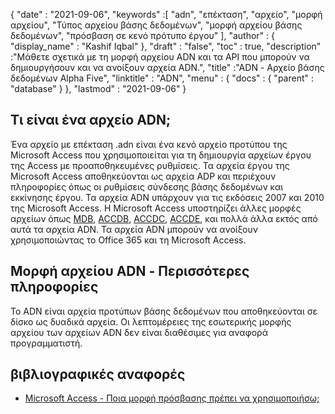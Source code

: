{
  "date" : "2021-09-06",
  "keywords" :[ "adn", "επέκταση", "αρχείο", "μορφή αρχείου", "Τύπος αρχείου βάσης δεδομένων", "μορφή αρχείου βάσης δεδομένων", "πρόσβαση σε κενό πρότυπο έργου" ],
  "author" : {
    "display_name" : "Kashif Iqbal"
},
  "draft" : "false",
  "toc" : true,
  "description" :"Μάθετε σχετικά με τη μορφή αρχείου ADN και τα API που μπορούν να δημιουργήσουν και να ανοίξουν αρχεία ADN.",
  "title" :"ADN - Αρχείο βάσης δεδομένων Alpha Five",
  "linktitle" : "ADN",
  "menu" : {
    "docs" : {
      "parent" : "database"
}
},
  "lastmod" : "2021-09-06"
}

## Τι είναι ένα αρχείο ADN;

Ένα αρχείο με επέκταση .adn είναι ένα κενό αρχείο προτύπου της Microsoft Access που χρησιμοποιείται για τη δημιουργία αρχείων έργου της Access με προαποθηκευμένες ρυθμίσεις. Τα αρχεία έργου της Microsoft Access αποθηκεύονται ως αρχεία ADP και περιέχουν πληροφορίες όπως οι ρυθμίσεις σύνδεσης βάσης δεδομένων και εκκίνησης έργου. Τα αρχεία ADN υπάρχουν για τις εκδόσεις 2007 και 2010 της Microsoft Access. Η Microsoft Access υποστηρίζει άλλες μορφές αρχείων όπως [MDB](/el/database/mdb/), [ACCDB](/el/database/accdb/), [ACCDC](/el/database/accdc/), [ACCDE](/el/database/accde/ ), και πολλά άλλα εκτός από αυτά τα αρχεία ADN. Τα αρχεία ADN μπορούν να ανοίξουν χρησιμοποιώντας το Office 365 και τη Microsoft Access.

## Μορφή αρχείου ADN - Περισσότερες πληροφορίες

Το ADN είναι αρχεία προτύπων βάσης δεδομένων που αποθηκεύονται σε δίσκο ως δυαδικά αρχεία. Οι λεπτομέρειες της εσωτερικής μορφής αρχείου των αρχείων ADN δεν είναι διαθέσιμες για αναφορά προγραμματιστή.

## βιβλιογραφικές αναφορές

* [Microsoft Access - Ποια μορφή πρόσβασης πρέπει να χρησιμοποιήσω;](https://support.microsoft.com/en-us/office/which-access-file-format-should-i-use-012d9ab3-d14c-479e-b617-be66f9070b41)

